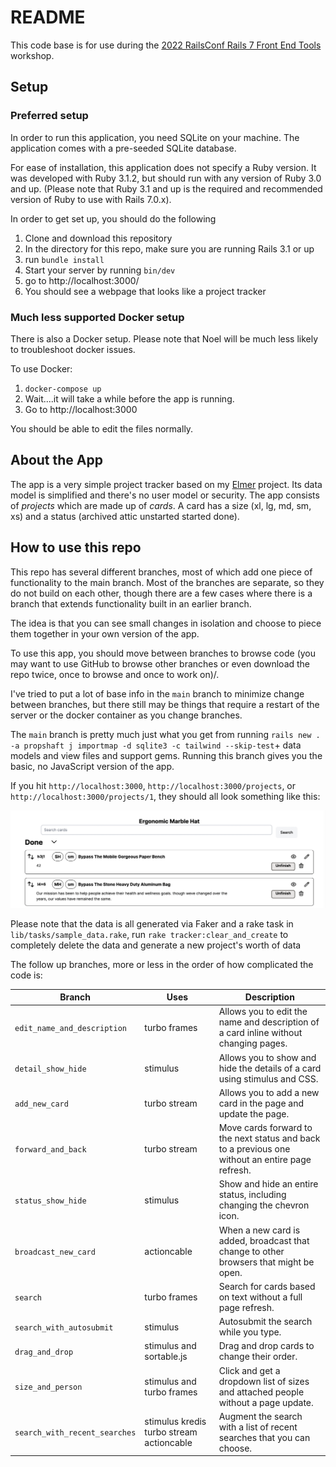# README

This code base is for use during the [2022 RailsConf Rails 7 Front End Tools](https://railsconf.org/program/workshops#session-1300) workshop.

## Setup

### Preferred setup

In order to run this application, you need SQLite on your machine. The application comes with a pre-seeded SQLite database.

For ease of installation, this application does not specify a Ruby version. It was developed with Ruby 3.1.2, but should run with any version of Ruby 3.0 and up. (Please note that Ruby 3.1 and up is the required and recommended version of Ruby to use with Rails 7.0.x).

In order to get set up, you should do the following

1. Clone and download this repository
2. In the directory for this repo, make sure you are running Rails 3.1 or up
3. run `bundle install`
4. Start your server by running `bin/dev`
5. go to http://localhost:3000/
6. You should see a webpage that looks like a project tracker

### Much less supported Docker setup

There is also a Docker setup. Please note that Noel will be much less
likely to troubleshoot docker issues.

To use Docker:

1. `docker-compose up`
1. Wait....it will take a while before the app is running.
1. Go to http://localhost:3000

You should be able to edit the files normally.

## About the App

The app is a very simple project tracker based on my [Elmer](https://noelrappin.com/tags/elmer/) project. Its data model is simplified and there's no user model or security. The app consists of _projects_ which are made up of _cards_. A card has a size (xl, lg, md, sm, xs) and a status (archived attic unstarted started done).

## How to use this repo

This repo has several different branches, most of which add one piece of functionality to the main branch. Most of the branches are separate, so they do not build on each other, though there are a few cases where there is a branch that extends functionality built in an earlier branch.

The idea is that you can see small changes in isolation and choose to piece them together in your own version of the app.

To use this app, you should move between branches to browse code (you may want to use GitHub to browse other branches or even download the repo twice, once to browse and once to work on)/.

I've tried to put a lot of base info in the `main` branch to minimize change between branches, but there still may be things that require a restart of the server or the docker container as you change branches.

The `main` branch is pretty much just what you get from running `rails new . -a propshaft j importmap -d sqlite3 -c tailwind --skip-test`+ data models and view files and support gems. Running this branch gives you the basic, no JavaScript version of the app.

If you hit `http://localhost:3000`, `http://localhost:3000/projects`, or `http://localhost:3000/projects/1`, they should all look something like this:

![](sample.png)

Please note that the data is all generated via Faker and a rake task in `lib/tasks/sample_data.rake`, run `rake tracker:clear_and_create` to completely delete the data and generate a new project's worth of data

The follow up branches, more or less in the order of how complicated the code is:

| Branch | Uses | Description
| --- | --- | -- |
|`edit_name_and_description`| turbo frames | Allows you to edit the name and description of a card inline without changing pages. |
|`detail_show_hide`| stimulus | Allows you to show and hide the details of a card using stimulus and CSS. |
|`add_new_card`| turbo stream | Allows you to add a new card in the page and update the page. |
|`forward_and_back`| turbo stream | Move cards forward to the next status and back to a previous one without an entire page refresh. |
|`status_show_hide`| stimulus | Show and hide an entire status, including changing the chevron icon. |
|`broadcast_new_card`| actioncable | When a new card is added, broadcast that change to other browsers that might be open. |
|`search` | turbo frames | Search for cards based on text without a full page refresh. |
|`search_with_autosubmit`| stimulus | Autosubmit the search while you type. |
|`drag_and_drop`| stimulus and sortable.js| Drag and drop cards to change their order. |
|`size_and_person`| stimulus and turbo frames| Click and get a dropdown list of sizes and attached people without a page update. |
|`search_with_recent_searches`| stimulus kredis turbo stream actioncable | Augment the search with a list of recent searches that you can choose.
